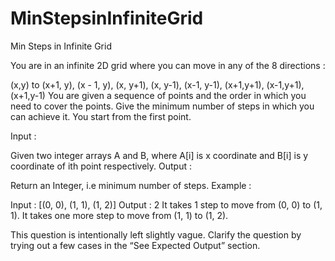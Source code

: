 # MinStepsinInfiniteGrid
Min Steps in Infinite Grid

You are in an infinite 2D grid where you can move in any of the 8 directions :

 (x,y) to 
    (x+1, y), 
    (x - 1, y), 
    (x, y+1), 
    (x, y-1), 
    (x-1, y-1), 
    (x+1,y+1), 
    (x-1,y+1), 
    (x+1,y-1) 
You are given a sequence of points and the order in which you need to cover the points. Give the minimum number of steps in which you can achieve it. You start from the first point.

Input :

Given two integer arrays A and B, where A[i] is x coordinate and B[i] is y coordinate of ith point respectively.
Output :

Return an Integer, i.e minimum number of steps.
Example :

Input : [(0, 0), (1, 1), (1, 2)]
Output : 2
It takes 1 step to move from (0, 0) to (1, 1). It takes one more step to move from (1, 1) to (1, 2).

This question is intentionally left slightly vague. Clarify the question by trying out a few cases in the “See Expected Output” section.
